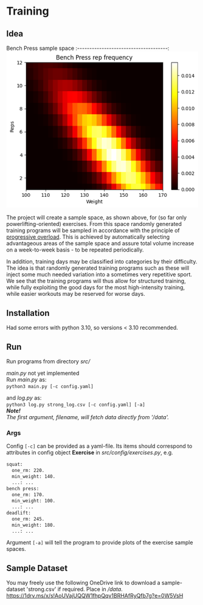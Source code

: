 # Training

## Idea

Bench Press sample space
:-------------------------------------:
![](./out/example.png)

The project will create a sample space, as shown above, for (so far only powerlifting-oriented) exercises. From this space randomly generated training programs will be sampled in accordance with the principle of [progressive overload](https://en.wikipedia.org/wiki/Progressive_overload). This is achieved by automatically selecting advantageous areas of the sample space and assure total volume increase on a week-to-week basis - to be repeated periodically.  

In addition, training days may be classified into categories by their difficulty. The idea is that randomly generated training programs such as these will inject some much needed variation into a sometimes very repetitive sport. We see that the training programs will thus allow for structured training, while fully exploiting the good days for the most high-intensity training, while easier workouts may be reserved for worse days.

## Installation

Had some errors with python 3.10, so versions < 3.10 recommended.

## Run

Run programs from directory *src/*

*main.py* not yet implemented  
Run *main.py* as:  
```python3 main.py [-c config.yaml]```

and *log.py* as:  
```python3 log.py strong_log.csv [-c config.yaml] [-a]```  
***Note!***  
*The first argument, filename, will fetch data directly from '/data'.*  

### Args
Config `[-c]` can be provided as a yaml-file. Its items should correspond to attributes in config object **Exercise** in *src/config/exercises.py*, e.g.
```
squat:
  one_rm: 220.
  min_weight: 140.
  ...: ...
bench press:
  one_rm: 170.
  min_weight: 100.
  ...: ...
deadlift:
  one_rm: 245.
  min_weight: 180.
  ...: ...
```

Argument `[-a]` will tell the program to provide plots of the exercise sample spaces.


## Sample Dataset

You may freely use the following OneDrive link to download a sample-dataset 'strong.csv' if required. Place in */data*.
https://1drv.ms/x/s!AoUVajUQQW1fhpQqv1BRHAfRyQfb7g?e=0W5VsH


